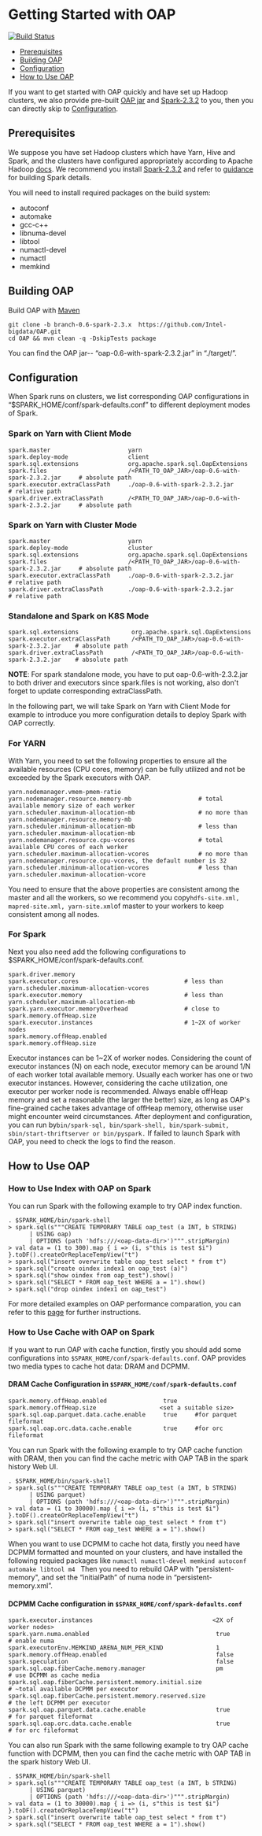# Getting Started with OAP
[![Build Status](https://travis-ci.org/Intel-bigdata/OAP.svg?branch=master)](https://travis-ci.org/Intel-bigdata/OAP)

* [Prerequisites](#Prerequisites)
* [Building OAP](#Building_OAP)
* [Configuration](#Configuration)
* [How to Use OAP](#How_to_Use_OAP)

If you want to get started with OAP quickly and have set up Hadoop clusters, we also provide pre-built [OAP jar]() and [Spark-2.3.2]() to you, then you can directly skip to [Configuration](#Configuration).
## Prerequisites
We suppose you have set Hadoop clusters which have Yarn, Hive and Spark, and the clusters have configured appropriately according to Apache Hadoop [docs]( https://hadoop.apache.org/docs/stable/index.html).  We recommend you install [Spark-2.3.2]( https://github.com/apache/spark/tree/v2.3.2) and refer to [guidance](https://github.com/apache/spark) for building Spark details.

You will need to install required packages on the build system:
*	autoconf
*	automake
*	gcc-c++
*	libnuma-devel
*	libtool
*	numactl-devel
*	numactl
*	memkind
## Building OAP
Build OAP with [Maven](http://maven.apache.org/)
```
git clone -b branch-0.6-spark-2.3.x  https://github.com/Intel-bigdata/OAP.git
cd OAP && mvn clean -q -DskipTests package
```
You can find the OAP jar-- “oap-0.6-with-spark-2.3.2.jar”  in “./target/”.
## Configuration
When Spark runs on clusters, we list corresponding OAP configurations in “$SPARK_HOME/conf/spark-defaults.conf” to different deployment modes of Spark.
### Spark on Yarn with Client Mode
```
spark.master                      yarn
spark.deploy-mode                 client
spark.sql.extensions              org.apache.spark.sql.OapExtensions
spark.files                       /<PATH_TO_OAP_JAR>/oap-0.6-with-spark-2.3.2.jar     # absolute path  
spark.executor.extraClassPath     ./oap-0.6-with-spark-2.3.2.jar                      # relative path
spark.driver.extraClassPath       /<PATH_TO_OAP_JAR>/oap-0.6-with-spark-2.3.2.jar     # absolute path
```
### Spark on Yarn with Cluster Mode
```
spark.master                      yarn
spark.deploy-mode                 cluster
spark.sql.extensions              org.apache.spark.sql.OapExtensions
spark.files                       /<PATH_TO_OAP_JAR>/oap-0.6-with-spark-2.3.2.jar     # absolute path    
spark.executor.extraClassPath     ./oap-0.6-with-spark-2.3.2.jar                      # relative path 
spark.driver.extraClassPath       ./oap-0.6-with-spark-2.3.2.jar                      # relative path
```
### Standalone and Spark on K8S Mode
```
spark.sql.extensions               org.apache.spark.sql.OapExtensions
spark.executor.extraClassPath      /<PATH_TO_OAP_JAR>/oap-0.6-with-spark-2.3.2.jar    # absolute path
spark.driver.extraClassPath        /<PATH_TO_OAP_JAR>/oap-0.6-with-spark-2.3.2.jar    # absolute path
```
**NOTE**: For spark standalone mode, you have to put oap-0.6-with-2.3.2.jar to both driver and executors since spark.files is not working, also don't forget to update corresponding extraClassPath. 

In the following part, we will take Spark on Yarn with Client Mode for example to introduce you more configuration details to deploy Spark with OAP correctly.

### For YARN
With Yarn, you need to set the following properties to ensure all the available resources (CPU cores, memory) can be fully utilized and not be exceeded by the Spark executors with OAP.
```
yarn.nodemanager.vmem-pmem-ratio
yarn.nodemanager.resource.memory-mb                   # total available memory size of each worker
yarn.scheduler.maximum-allocation-mb                  # no more than yarn.nodemanager.resource.memory-mb
yarn.scheduler.minimum-allocation-mb                  # less than yarn.scheduler.maximum-allocation-mb
yarn.nodemanager.resource.cpu-vcores                  # total available CPU cores of each worker
yarn.scheduler.maximum-allocation-vcores              # no more than yarn.nodemanager.resource.cpu-vcores, the default number is 32
yarn.scheduler.minimum-allocation-vcores              # less than yarn.scheduler.maximum-allocation-vcore
```
You need to ensure that the above properties are consistent among the master and all the workers, so we recommend you copy` hdfs-site.xml, mapred-site.xml, yarn-site.xml `of master to your workers to keep consistent among all nodes.
### For Spark
Next you also need add the following configurations to $SPARK_HOME/conf/spark-defaults.conf. 
```
spark.driver.memory
spark.executor.cores                              # less than yarn.scheduler.maximum-allocation-vcores
spark.executor.memory                             # less than yarn.scheduler.maximum-allocation-mb                              
spark.yarn.executor.memoryOverhead                # close to spark.memory.offHeap.size
spark.executor.instances                          # 1~2X of worker nodes         
spark.memory.offHeap.enabled                      
spark.memory.offHeap.size                         
```
Executor instances can be 1~2X of worker nodes. Considering the count of executor instances (N) on each node, executor memory can be around 1/N of each worker total available memory. Usually each worker has one or two executor instances. However, considering the cache utilization, one executor per worker node is recommended. Always enable offHeap memory and set a reasonable (the larger the better) size, as long as OAP's fine-grained cache takes advantage of offHeap memory, otherwise user might encounter weird circumstances.
After deployment and configuration, you can run by` bin/spark-sql, bin/spark-shell, bin/spark-submit, sbin/start-thriftserver or bin/pyspark. `
If failed to launch Spark with OAP, you need to check the logs to find the reason.
## How to Use OAP
### How to Use Index with OAP on Spark
You can run Spark with the following example to try OAP index function.
```
. $SPARK_HOME/bin/spark-shell
> spark.sql(s"""CREATE TEMPORARY TABLE oap_test (a INT, b STRING)
      | USING oap)
      | OPTIONS (path 'hdfs:///<oap-data-dir>')""".stripMargin)
> val data = (1 to 300).map { i => (i, s"this is test $i") }.toDF().createOrReplaceTempView("t")
> spark.sql("insert overwrite table oap_test select * from t")
> spark.sql("create oindex index1 on oap_test (a)")
> spark.sql("show oindex from oap_test").show()
> spark.sql("SELECT * FROM oap_test WHERE a = 1").show()
> spark.sql("drop oindex index1 on oap_test")
```
For  more detailed examples on OAP performance comparation, you can refer to this [page](https://github.com/Intel-bigdata/OAP/wiki/OAP-examples) for further instructions.

### How to Use Cache with OAP on Spark
If you want to run OAP with cache function, firstly you should add some configurations into `$SPARK_HOME/conf/spark-defaults.conf`. OAP provides two media types to cache hot data: DRAM and DCPMM.

#### DRAM Cache Configuration in ` $SPARK_HOME/conf/spark-defaults.conf `
```
spark.memory.offHeap.enabled                true
spark.memory.offHeap.size                  <set a suitable size>
spark.sql.oap.parquet.data.cache.enable     true     #for parquet fileformat
spark.sql.oap.orc.data.cache.enable         true     #for orc fileformat
```
You can run Spark with the following example to try OAP cache function with DRAM, then you can find the cache metric with OAP TAB in the spark history Web UI.
```
. $SPARK_HOME/bin/spark-shell
> spark.sql(s"""CREATE TEMPORARY TABLE oap_test (a INT, b STRING)
      | USING parquet)
      | OPTIONS (path 'hdfs:///<oap-data-dir>')""".stripMargin)
> val data = (1 to 30000).map { i => (i, s"this is test $i") }.toDF().createOrReplaceTempView("t")
> spark.sql("insert overwrite table oap_test select * from t")
> spark.sql("SELECT * FROM oap_test WHERE a = 1").show()
```
When you want to use DCPMM to cache hot data, firstly you need have DCPMM formatted and mounted on your clusters, and have installed the following requied packages like `numactl numactl-devel memkind autoconf automake libtool m4 `
Then you need to rebuild OAP with "persistent-memory", and set the “initialPath” of numa node in “persistent-memory.xml”.
#### DCPMM Cache configuration in `$SPARK_HOME/conf/spark-defaults.conf`
```
spark.executor.instances                                  <2X of worker nodes>
spark.yarn.numa.enabled                                    true            # enable numa
spark.executorEnv.MEMKIND_ARENA_NUM_PER_KIND               1
spark.memory.offHeap.enabled                               false
spark.speculation                                          false
spark.sql.oap.fiberCache.memory.manager                    pm              # use DCPMM as cache media
spark.sql.oap.fiberCache.persistent.memory.initial.size                    # ~total available DCPMM per executor
spark.sql.oap.fiberCache.persistent.memory.reserved.size                   # the left DCPMM per executor
spark.sql.oap.parquet.data.cache.enable                    true            # for parquet fileformat
spark.sql.oap.orc.data.cache.enable                        true            # for orc fileformat
```
You can also run Spark with the same following example to try OAP cache function with DCPMM, then you can find the cache metric with OAP TAB in the spark history Web UI.
```
. $SPARK_HOME/bin/spark-shell
> spark.sql(s"""CREATE TEMPORARY TABLE oap_test (a INT, b STRING)
      | USING parquet)
      | OPTIONS (path 'hdfs:///<oap-data-dir>')""".stripMargin)
> val data = (1 to 30000).map { i => (i, s"this is test $i") }.toDF().createOrReplaceTempView("t")
> spark.sql("insert overwrite table oap_test select * from t")
> spark.sql("SELECT * FROM oap_test WHERE a = 1").show()
```
